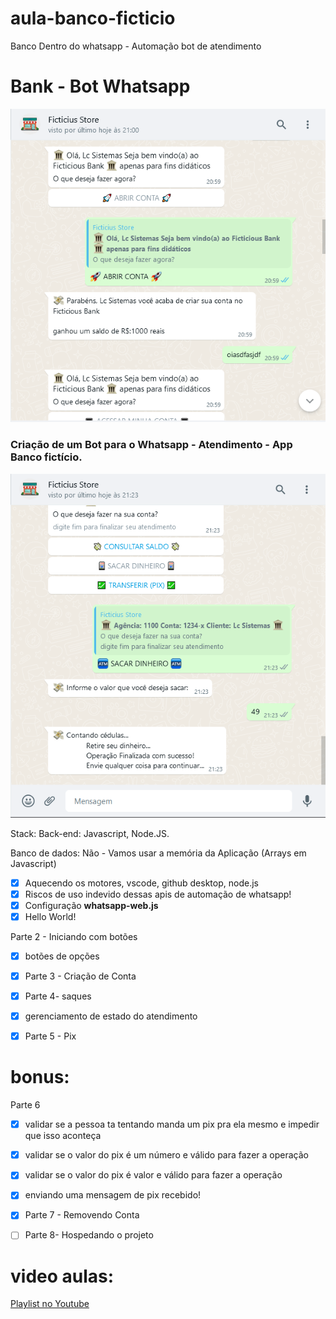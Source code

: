 # aula-banco-ficticio
Banco Dentro do whatsapp - Automação bot de atendimento

# Bank - Bot Whatsapp

![Alt Text](https://github.com/almcarvalho/aula-banco-ficticio/blob/main/demo/bravo.png)

### Criação de um Bot para o Whatsapp - Atendimento  - App Banco fictício.

![Alt Text](https://github.com/almcarvalho/aula-banco-ficticio/blob/main/demo/alpha.png)

Stack: Back-end: Javascript, Node.JS.

Banco de dados: Não - Vamos usar a memória da Aplicação (Arrays em Javascript) 

- [x]  Aquecendo os motores, vscode, github desktop, node.js
- [x]  Riscos de uso indevido dessas apis de automação de whatsapp!
- [x]  Configuração  **whatsapp-web.js**
- [x]  Hello World!

Parte 2 - Iniciando com botões

- [x]  botões de opções

- [x]  Parte 3 - Criação de Conta

- [x]  Parte 4- saques
- [x]  gerenciamento de estado do atendimento


- [x]  Parte 5 - Pix

# bonus:

Parte 6

- [x]  validar se a pessoa ta tentando manda um pix pra ela mesmo e impedir que isso aconteça
- [x]  validar se o valor do pix é um número e válido  para fazer a operação
- [x]  validar se o valor do pix é valor e válido  para fazer a operação
- [x]  enviando uma mensagem de pix recebido!

- [x]  Parte 7 -  Removendo Conta

- [ ]  Parte 8- Hospedando o projeto

# video aulas:
<a href="https://www.youtube.com/playlist?list=PLv-J_OO2f-A6Vw_fmePsIS94jbQbKvJbs"> Playlist no Youtube </a>
